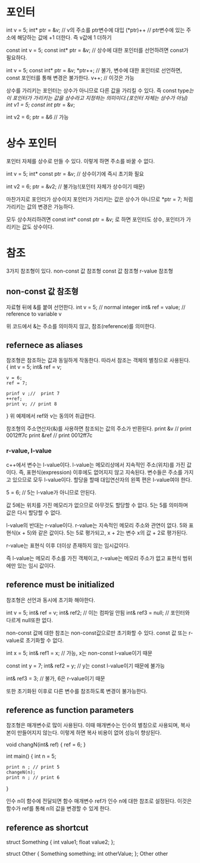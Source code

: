 # 포인터

int v = 5;
int* ptr = &v; // v의 주소를 ptr변수에 대입
(*ptr)++ // ptr변수에 있는 주소에 해당하는 값에 +1 더한다. 즉 v값에 1 더하기

const int v = 5;
const int* ptr = &v; // 상수에 대한 포인터를 선언하려면 const가 필요하다.

int v = 5;
const int* ptr = &v;
*ptr++; // 불가, 변수에 대한 포인터로 선언하면, const 포인터를 통해 변경은 불가한다.
v++; // 이것은 가능

상수를 가리키는 포인터는 상수가 아니므로 다른 값을 가리킬 수 있다. 즉 const type*는 이 포인터가 가리키는 값을 상수라고 지정하는 의미이다.(포인터 자체는 상수가 아님)
int v1 = 5;
const int* ptr = &v;

int v2 = 6;
ptr = &6 // 가능

# 상수 포인터
포인터 자체를 상수로 만들 수 있다. 이렇게 하면 주소를 바꿀 수 없다.

int v = 5;
int* const ptr = &v; // 상수이기에 즉시 초기화 필요

int v2 = 6;
ptr = &v2; // 불가능!(포인터 자체가 상수이기 때문)

마찬가지로 포인터가 상수이지 포인터가 가리키는 값은 상수가 아니므로 
*ptr = 7;
처럼 가리키는 값의 변경은 가능하다.

모두 상수처리하려면
const int* const ptr = &v;
로 하면 포인터도 상수, 포인터가 가리키는 값도 상수이다.

# 참조
3가지 참조형이 있다.
non-const 값 참조형
const 값 참조형
r-value 참조형

## non-const 값 참조형
자료형 뒤에 &를 붙여 선언한다.
int v = 5; // normal integer
int& ref = value; // reference to variable v

위 코드에서 &는 주소를 의미하지 않고, 참조(reference)를 의미한다.

## refernece as aliases
참조형은 참조하는 값과 동일하게 작동한다. 따라서 참조는 객체의 별칭으로 사용된다.
{
    int v = 5;
    int& ref = v;

    v = 6;
    ref = 7;

    prinf v ;//  print 7
    ++ref;
    print v; // print 8
}
위 예제에서 ref와 v는 동의어 취급한다.

참조형의 주소연산자(&)를 사용하면 참조되는 값의 주소가 반환된다.
print &v // print 0012ff7c
print &ref // print 0012ff7c

### r-value, l-value
c++에서 변수는 l-value이다. l-value는 메모리상에서 지속적인 주소(위치)를 가진 값이다. 즉, 표현식(expression) 이후에도 없어지지 않고 지속된다. 변수들은 주소를 가지고 있으므로 모두 l-value이다. 
할당을 할때 대입연산자의 왼쪽 편은 l-value여야 한다.

5 = 6; // 5는 l-value가 아니므로 안된다.

값 5에는 위치를 가진 메모리가 없으므로 아무것도 할당할 수 없다. 5는 5를 의미하며 값은 다시 할당할 수 없다.

l-value의 반대는 r-value이다. r-value는 지속적인 메모리 주소와 관연이 없다. 5와 표현식(x + 5)와 같은 값이다. 5는 5로 평가되고, x + 2는 변수 x의 값 + 2로 평가된다.

r-value는 표현식 이후 더이상 존재하지 않는 임시값이다.

즉 l-value는 메모리 주소를 가진 객체이고, r-value는 메모리 주소가 없고 표현식 범위에만 있는 임시 값이다.

## reference must be initialized
참조형은 선언과 동시에 초기화 해야한다.

int v = 5;
int& ref = v;
int& ref2; // 이는 컴파일 안됨
int& ref3 = null; // 포인터와 다르게 null또한 없다.

non-const 값에 대한 참조는 non-const값으로만 초기화할 수 있다. const 값 또는 r-value로 초기화할 수 없다.

int x = 5;
int& ref1 = x; // 가능, x는 non-const l-value이기 때문

const int y = 7;
int& ref2 = y; // y는 const l-value이기 때문에 불가능

int& ref3 = 3; // 불가, 6은 r-value이기 때문

또한 초기화된 이후로 다른 변수를 참조하도록 변경이 불가능한다.

## reference as function parameters
참조형은 매개변수로 많이 사용된다. 이때 매개변수는 인수의 별칭으로 사용되며, 복사본이 만들어지지 않는다. 이렇게 하면 복사 비용이 없어 성능이 향상된다.

void changN(int& ref)
{
    ref = 6;
}

int main()
{
    int n = 5;

    print n ; // print 5
    changeN(n);
    print n ; // print 6
}

인수 n이 함수에 전달되면 함수 매개변수 ref가 인수 n에 대한 참조로 설정된다. 이것은 함수가 ref를 통해 n의 값을 변경할 수 있게 한다.

## reference as shortcut

struct Something 
{ 
    int value1; 
    float value2; 
}; 

struct Other 
{ 
    Something something;
    int otherValue; 
}; 
Other other

